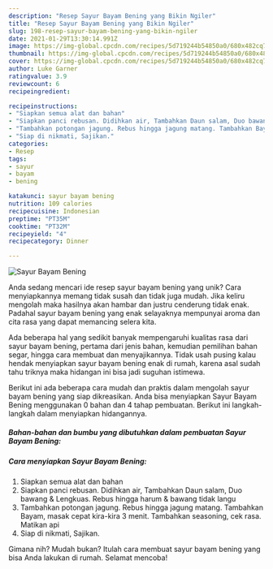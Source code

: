 ```yaml
---
description: "Resep Sayur Bayam Bening yang Bikin Ngiler"
title: "Resep Sayur Bayam Bening yang Bikin Ngiler"
slug: 198-resep-sayur-bayam-bening-yang-bikin-ngiler
date: 2021-01-29T13:30:14.991Z
image: https://img-global.cpcdn.com/recipes/5d719244b54850a0/680x482cq70/sayur-bayam-bening-foto-resep-utama.jpg
thumbnail: https://img-global.cpcdn.com/recipes/5d719244b54850a0/680x482cq70/sayur-bayam-bening-foto-resep-utama.jpg
cover: https://img-global.cpcdn.com/recipes/5d719244b54850a0/680x482cq70/sayur-bayam-bening-foto-resep-utama.jpg
author: Luke Garner
ratingvalue: 3.9
reviewcount: 6
recipeingredient:

recipeinstructions:
- "Siapkan semua alat dan bahan"
- "Siapkan panci rebusan. Didihkan air, Tambahkan Daun salam, Duo bawang &amp; Lengkuas. Rebus hingga harum &amp; bawang tidak langu"
- "Tambahkan potongan jagung. Rebus hingga jagung matang. Tambahkan Bayam, masak cepat kira-kira 3 menit. Tambahkan seasoning, cek rasa. Matikan api"
- "Siap di nikmati, Sajikan."
categories:
- Resep
tags:
- sayur
- bayam
- bening

katakunci: sayur bayam bening 
nutrition: 109 calories
recipecuisine: Indonesian
preptime: "PT35M"
cooktime: "PT32M"
recipeyield: "4"
recipecategory: Dinner

---
```



![Sayur Bayam Bening](https://img-global.cpcdn.com/recipes/5d719244b54850a0/680x482cq70/sayur-bayam-bening-foto-resep-utama.jpg)

Anda sedang mencari ide resep sayur bayam bening yang unik? Cara menyiapkannya memang tidak susah dan tidak juga mudah. Jika keliru mengolah maka hasilnya akan hambar dan justru cenderung tidak enak. Padahal sayur bayam bening yang enak selayaknya mempunyai aroma dan cita rasa yang dapat memancing selera kita.

Ada beberapa hal yang sedikit banyak mempengaruhi kualitas rasa dari sayur bayam bening, pertama dari jenis bahan, kemudian pemilihan bahan segar, hingga cara membuat dan menyajikannya. Tidak usah pusing kalau hendak menyiapkan sayur bayam bening enak di rumah, karena asal sudah tahu triknya maka hidangan ini bisa jadi suguhan istimewa.




Berikut ini ada beberapa cara mudah dan praktis dalam mengolah sayur bayam bening yang siap dikreasikan. Anda bisa menyiapkan Sayur Bayam Bening menggunakan 0 bahan dan 4 tahap pembuatan. Berikut ini langkah-langkah dalam menyiapkan hidangannya.

<!--inarticleads1-->

##### Bahan-bahan dan bumbu yang dibutuhkan dalam pembuatan Sayur Bayam Bening:





<!--inarticleads2-->

##### Cara menyiapkan Sayur Bayam Bening:

1. Siapkan semua alat dan bahan
1. Siapkan panci rebusan. Didihkan air, Tambahkan Daun salam, Duo bawang &amp; Lengkuas. Rebus hingga harum &amp; bawang tidak langu
1. Tambahkan potongan jagung. Rebus hingga jagung matang. Tambahkan Bayam, masak cepat kira-kira 3 menit. Tambahkan seasoning, cek rasa. Matikan api
1. Siap di nikmati, Sajikan.




Gimana nih? Mudah bukan? Itulah cara membuat sayur bayam bening yang bisa Anda lakukan di rumah. Selamat mencoba!
